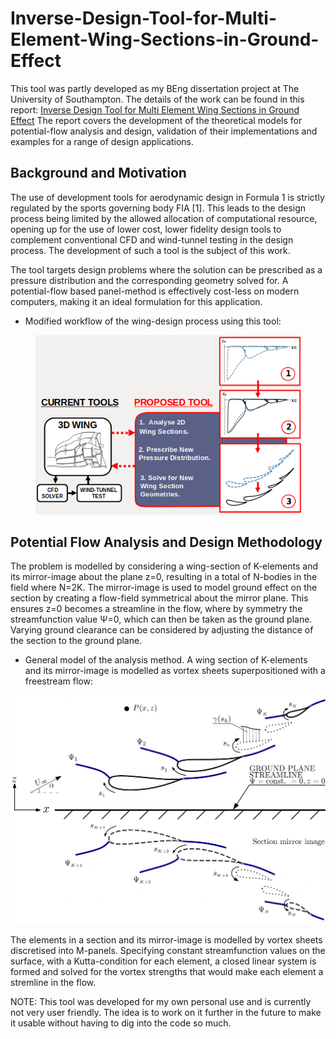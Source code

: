 # Inverse-Design-Tool-for-Multi-Element-Wing-Sections-in-Ground-Effect

This tool was partly developed as my BEng dissertation project at The University of Southampton. The details of the work can be found in this report: [Inverse Design Tool for Multi Element Wing Sections in Ground Effect](/IP_Final.pdf)  The report covers the development of the theoretical models for potential-flow analysis and design, validation of their implementations and examples for a range of design applications. 

## Background and Motivation
The use of development tools for aerodynamic design in Formula 1 is strictly regulated by the sports governing body FIA [1]. This leads to the design process being limited by the allowed allocation of computational resource, opening up for the use of lower cost, lower fidelity design tools to complement conventional CFD and wind-tunnel testing in the design process. The development of such a tool is the subject of this work.

The tool targets design problems where the solution can be prescribed as a pressure distribution and the corresponding geometry solved for. A potential-flow based panel-method is effectively cost-less on modern computers, making it an ideal formulation for this application. 

* Modified workflow of the wing-design process using this tool:
<p align="center">
<img src="Workflow.png" width="425">
</p>

## Potential Flow Analysis and Design Methodology
The problem is modelled by considering a wing-section of K-elements and its mirror-image about the plane z=0, resulting in a total of N-bodies in the field where N=2K. The mirror-image is used to model ground effect on the section by creating a flow-field symmetrical about the mirror plane. This ensures z=0 becomes a streamline in the flow, where by symmetry the streamfunction value Ψ=0, which can then be taken as the ground plane. Varying ground clearance can be considered by adjusting the distance of the section to the ground plane.

* General model of the analysis method. A wing section of K-elements and its mirror-image is modelled as vortex sheets superpositioned with a freestream flow:
<p align="center">
<img src="AnalysisSetup.png" width="525">
</p>

The elements in a section and its mirror-image is modelled by vortex sheets discretised into M-panels. Specifying constant streamfunction values on the surface, with a Kutta-condition for each element, a closed linear system is formed and solved for the vortex strengths that would make each element a stremline in the flow.


NOTE: This tool was developed for my own personal use and is currently not very user friendly. The idea is to work on it further in the future to make it usable without having to dig into the code so much.  
